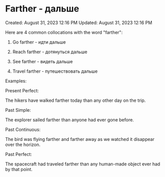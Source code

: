 # Farther - дальше

Created: August 31, 2023 12:16 PM
Updated: August 31, 2023 12:16 PM

Here are 4 common collocations with the word "farther":

1. Go farther - идти дальше

2. Reach farther - дотянуться дальше

3. See farther - видеть дальше

4. Travel farther - путешествовать дальше

Examples:

Present Perfect:

The hikers have walked farther today than any other day on the trip.

Past Simple:

The explorer sailed farther than anyone had ever gone before.

Past Continuous:

The bird was flying farther and farther away as we watched it disappear over the horizon.

Past Perfect:

The spacecraft had traveled farther than any human-made object ever had by that point.